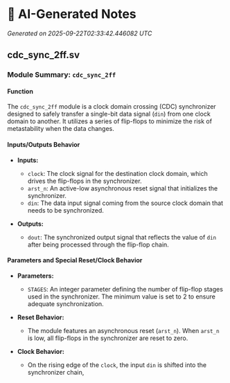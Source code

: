 # 🤖 AI-Generated Notes

_Generated on 2025-09-22T02:33:42.446082 UTC_

## cdc_sync_2ff.sv

### Module Summary: `cdc_sync_2ff`

#### Function
The `cdc_sync_2ff` module is a clock domain crossing (CDC) synchronizer designed to safely transfer a single-bit data signal (`din`) from one clock domain to another. It utilizes a series of flip-flops to minimize the risk of metastability when the data changes.

#### Inputs/Outputs Behavior
- **Inputs:**
  - `clock`: The clock signal for the destination clock domain, which drives the flip-flops in the synchronizer.
  - `arst_n`: An active-low asynchronous reset signal that initializes the synchronizer.
  - `din`: The data input signal coming from the source clock domain that needs to be synchronized.

- **Outputs:**
  - `dout`: The synchronized output signal that reflects the value of `din` after being processed through the flip-flop chain.

#### Parameters and Special Reset/Clock Behavior
- **Parameters:**
  - `STAGES`: An integer parameter defining the number of flip-flop stages used in the synchronizer. The minimum value is set to 2 to ensure adequate synchronization.

- **Reset Behavior:**
  - The module features an asynchronous reset (`arst_n`). When `arst_n` is low, all flip-flops in the synchronizer are reset to zero.
  
- **Clock Behavior:**
  - On the rising edge of the `clock`, the input `din` is shifted into the synchronizer chain,


